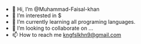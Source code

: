- 👋 Hi, I’m @Muhammad-Faisal-khan
- 👀 I’m interested in $
- 🌱 I’m currently learning all programing languages.
- 💞️ I’m looking to collaborate on ...
- 📫 How to reach me kngfslkhn9@gmail.com

<!---
Muhammmad-Faisal-khan/Muhammmad-Faisal-khan is a ✨ special ✨ repository because its `README.md` (this file) appears on your GitHub profile.
You can click the Preview link to take a look at your changes.
--->
